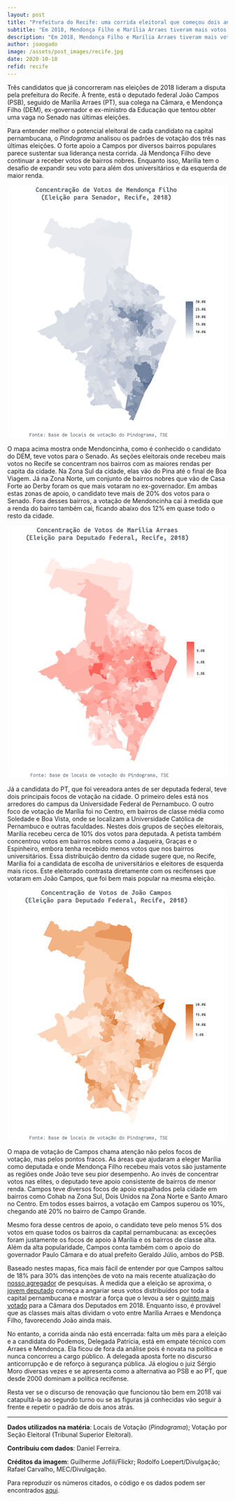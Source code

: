 ```yaml
---
layout: post
title: "Prefeitura do Recife: uma corrida eleitoral que começou dois anos atrás"
subtitle: "Em 2018, Mendonça Filho e Marília Arraes tiveram mais votos em bairros nobres; João Campos se destacou em bairros de menor renda"
description: "Em 2018, Mendonça Filho e Marília Arraes tiveram mais votos em bairros nobres; João Campos se destacou em bairros de menor renda"
author: joaogado
image: /assets/post_images/recife.jpg
date: 2020-10-18
refid: recife
---
```


<p>Três candidatos que já concorreram nas eleições de 2018 lideram a disputa pela prefeitura do Recife. À frente, está o deputado federal João Campos (PSB), seguido de Marília Arraes (PT), sua colega na Câmara, e Mendonça Filho (DEM), ex-governador e ex-ministro da Educação que tentou obter uma vaga no Senado nas últimas eleições.</p>
<p>Para entender melhor o potencial eleitoral de cada candidato na capital pernambucana, o <em>Pindograma</em> analisou os padrões de votação dos três nas últimas eleições. O forte apoio a Campos por diversos bairros populares parece sustentar sua liderança nesta corrida. Já Mendonça Filho deve continuar a receber votos de bairros nobres. Enquanto isso, Marília tem o desafio de expandir seu voto para além dos universitários e da esquerda de maior renda.</p>
<p><img style="max-height: 1000px;" src="/assets/post_images/Recife_files/figure-html/unnamed-chunk-1-1.png" width="672" /></p>
<p>O mapa acima mostra onde Mendoncinha, como é conhecido o candidato do DEM, teve votos para o Senado. As seções eleitorais onde recebeu mais votos no Recife se concentram nos bairros com as maiores rendas per capita da cidade. Na Zona Sul da cidade, elas vão do Pina até o final de Boa Viagem. Já na Zona Norte, um conjunto de bairros nobres que vão de Casa Forte ao Derby foram os que mais votaram no ex-governador. Em ambas estas zonas de apoio, o candidato teve mais de 20% dos votos para o Senado. Fora desses bairros, a votação de Mendoncinha cai à medida que a renda do bairro também cai, ficando abaixo dos 12% em quase todo o resto da cidade.</p>
<p><img style="max-height: 1000px;" src="/assets/post_images/Recife_files/figure-html/unnamed-chunk-2-1.png" width="672" /></p>
<p>Já a candidata do PT, que foi vereadora antes de ser deputada federal, teve dois principais focos de votação na cidade. O primeiro deles está nos arredores do campus da Universidade Federal de Pernambuco. O outro foco de votação de Marília foi no Centro, em bairros de classe média como Soledade e Boa Vista, onde se localizam a Universidade Católica de Pernambuco e outras faculdades. Nestes dois grupos de seções eleitorais, Marília recebeu cerca de 10% dos votos para deputada. A petista também concentrou votos em bairros nobres como a Jaqueira, Graças e o Espinheiro, embora tenha recebido menos votos que nos bairros universitários. Essa distribuição dentro da cidade sugere que, no Recife, Marília foi a candidata de escolha de universitários e eleitores de esquerda mais ricos. Este eleitorado contrasta diretamente com os recifenses que votaram em João Campos, que foi bem mais popular na mesma eleição.</p>
<p><img style="max-height: 1000px;" src="/assets/post_images/Recife_files/figure-html/unnamed-chunk-3-1.png" width="672" /></p>
<p>O mapa de votação de Campos chama atenção não pelos focos de votação, mas pelos pontos fracos. As áreas que ajudaram a eleger Marília como deputada e onde Mendonça Filho recebeu mais votos são justamente as regiões onde João teve seu pior desempenho. Ao invés de concentrar votos nas elites, o deputado teve apoio consistente de bairros de menor renda. Campos teve diversos focos de apoio espalhados pela cidade em bairros como Cohab na Zona Sul, Dois Unidos na Zona Norte e Santo Amaro no Centro. Em todos esses bairros, a votação em Campos superou os 10%, chegando até 20% no bairro de Campo Grande.</p>
<p>Mesmo fora desse centros de apoio, o candidato teve pelo menos 5% dos votos em quase todos os bairros da capital pernambucana: as exceções foram justamente os focos de apoio à Marília e os bairros de classe alta. Além da alta popularidade, Campos conta também com o apoio do governador Paulo Câmara e do atual prefeito Geraldo Júlio, ambos do PSB.</p>
<p>Baseado nestes mapas, fica mais fácil de entender por que Campos saltou de 18% para 30% das intenções de voto na mais recente atualização do <a href="https://pindograma.shinyapps.io/agregador">nosso agregador</a> de pesquisas. À medida que a eleição se aproxima, o <a href="https://pindograma.com.br/2020/10/02/jovens.html">jovem deputado</a> começa a angariar seus votos distribuídos por toda a capital pernambucana e mostrar a força que o levou a ser o <a href="https://www1.folha.uol.com.br/poder/2018/10/veja-quem-sao-os-15-deputados-federais-mais-votados-no-pais.shtml">quinto mais votado</a> para a Câmara dos Deputados em 2018. Enquanto isso, é provável que as classes mais altas dividam o voto entre Marília Arraes e Mendonça Filho, favorecendo João ainda mais.</p>
<p>No entanto, a corrida ainda não está encerrada: falta um mês para a eleição e a candidata do Podemos, Delegada Patrícia, está em empate técnico com Arraes e Mendonça. Ela ficou de fora da análise pois é novata na política e nunca concorreu a cargo público. A delegada aposta forte no discurso anticorrupção e de reforço à segurança pública. Já elogiou o juiz Sérgio Moro diversas vezes e se apresenta como a alternativa ao PSB e ao PT, que desde 2000 dominam a política recifense.</p>
<p>Resta ver se o discurso de renovação que funcionou tão bem em 2018 vai catapultá-la ao segundo turno ou se as figuras já conhecidas vão seguir à frente e repetir o padrão de dois anos atrás.</p>
<hr />
<p><strong>Dados utilizados na matéria</strong>: Locais de Votação (<em>Pindograma</em>); Votação por Seção Eleitoral (Tribunal Superior Eleitoral).</p>
<p><strong>Contribuiu com dados</strong>: Daniel Ferreira.</p>
<p><strong>Créditos da imagem</strong>: Guilherme Jofili/Flickr; Rodolfo Loepert/Divulgação; Rafael Carvalho, MEC/Divulgação.</p>
<p>Para reproduzir os números citados, o código e os dados podem ser encontrados <a href="https://github.com/pindograma/materias/blob/master/2020-10-18-recife/Recife.Rmd">aqui</a>.</p>
